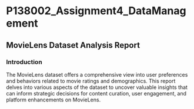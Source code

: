 # P138002_Assignment4_DataManagement

## MovieLens Dataset Analysis Report
### Introduction

The MovieLens dataset offers a comprehensive view into user preferences and behaviors related to movie ratings and demographics. This report delves into various aspects of the dataset to uncover valuable insights that can inform strategic decisions for content curation, user engagement, and platform enhancements on MovieLens.
